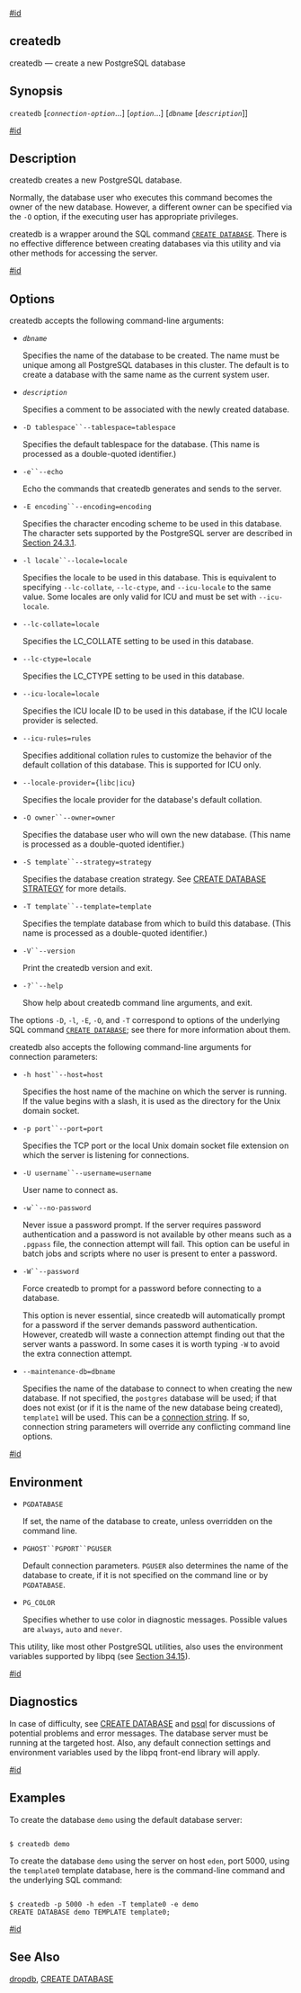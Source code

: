 [#id](#APP-CREATEDB)

## createdb

createdb — create a new PostgreSQL database

## Synopsis

`createdb` \[*`connection-option`*...] \[*`option`*...] \[*`dbname`* \[*`description`*]]

[#id](#R1-APP-CREATEDB-1)

## Description

createdb creates a new PostgreSQL database.

Normally, the database user who executes this command becomes the owner of the new database. However, a different owner can be specified via the `-O` option, if the executing user has appropriate privileges.

createdb is a wrapper around the SQL command [`CREATE DATABASE`](sql-createdatabase). There is no effective difference between creating databases via this utility and via other methods for accessing the server.

[#id](#id-1.9.4.4.6)

## Options

createdb accepts the following command-line arguments:

* *`dbname`*

  Specifies the name of the database to be created. The name must be unique among all PostgreSQL databases in this cluster. The default is to create a database with the same name as the current system user.

* *`description`*

  Specifies a comment to be associated with the newly created database.

* `-D tablespace``--tablespace=tablespace`

  Specifies the default tablespace for the database. (This name is processed as a double-quoted identifier.)

* `-e``--echo`

  Echo the commands that createdb generates and sends to the server.

* `-E encoding``--encoding=encoding`

  Specifies the character encoding scheme to be used in this database. The character sets supported by the PostgreSQL server are described in [Section 24.3.1](multibyte#MULTIBYTE-CHARSET-SUPPORTED).

* `-l locale``--locale=locale`

  Specifies the locale to be used in this database. This is equivalent to specifying `--lc-collate`, `--lc-ctype`, and `--icu-locale` to the same value. Some locales are only valid for ICU and must be set with `--icu-locale`.

* `--lc-collate=locale`

  Specifies the LC\_COLLATE setting to be used in this database.

* `--lc-ctype=locale`

  Specifies the LC\_CTYPE setting to be used in this database.

* `--icu-locale=locale`

  Specifies the ICU locale ID to be used in this database, if the ICU locale provider is selected.

* `--icu-rules=rules`

  Specifies additional collation rules to customize the behavior of the default collation of this database. This is supported for ICU only.

* `--locale-provider={libc|icu}`

  Specifies the locale provider for the database's default collation.

* `-O owner``--owner=owner`

  Specifies the database user who will own the new database. (This name is processed as a double-quoted identifier.)

* `-S template``--strategy=strategy`

  Specifies the database creation strategy. See [CREATE DATABASE STRATEGY](sql-createdatabase#CREATE-DATABASE-STRATEGY) for more details.

* `-T template``--template=template`

  Specifies the template database from which to build this database. (This name is processed as a double-quoted identifier.)

* `-V``--version`

  Print the createdb version and exit.

* `-?``--help`

  Show help about createdb command line arguments, and exit.

The options `-D`, `-l`, `-E`, `-O`, and `-T` correspond to options of the underlying SQL command [`CREATE DATABASE`](sql-createdatabase); see there for more information about them.

createdb also accepts the following command-line arguments for connection parameters:

* `-h host``--host=host`

  Specifies the host name of the machine on which the server is running. If the value begins with a slash, it is used as the directory for the Unix domain socket.

* `-p port``--port=port`

  Specifies the TCP port or the local Unix domain socket file extension on which the server is listening for connections.

* `-U username``--username=username`

  User name to connect as.

* `-w``--no-password`

  Never issue a password prompt. If the server requires password authentication and a password is not available by other means such as a `.pgpass` file, the connection attempt will fail. This option can be useful in batch jobs and scripts where no user is present to enter a password.

* `-W``--password`

  Force createdb to prompt for a password before connecting to a database.

  This option is never essential, since createdb will automatically prompt for a password if the server demands password authentication. However, createdb will waste a connection attempt finding out that the server wants a password. In some cases it is worth typing `-W` to avoid the extra connection attempt.

* `--maintenance-db=dbname`

  Specifies the name of the database to connect to when creating the new database. If not specified, the `postgres` database will be used; if that does not exist (or if it is the name of the new database being created), `template1` will be used. This can be a [connection string](libpq-connect#LIBPQ-CONNSTRING). If so, connection string parameters will override any conflicting command line options.

[#id](#id-1.9.4.4.7)

## Environment

* `PGDATABASE`

  If set, the name of the database to create, unless overridden on the command line.

* `PGHOST``PGPORT``PGUSER`

  Default connection parameters. `PGUSER` also determines the name of the database to create, if it is not specified on the command line or by `PGDATABASE`.

* `PG_COLOR`

  Specifies whether to use color in diagnostic messages. Possible values are `always`, `auto` and `never`.

This utility, like most other PostgreSQL utilities, also uses the environment variables supported by libpq (see [Section 34.15](libpq-envars)).

[#id](#id-1.9.4.4.8)

## Diagnostics

In case of difficulty, see [CREATE DATABASE](sql-createdatabase) and [psql](app-psql) for discussions of potential problems and error messages. The database server must be running at the targeted host. Also, any default connection settings and environment variables used by the libpq front-end library will apply.

[#id](#id-1.9.4.4.9)

## Examples

To create the database `demo` using the default database server:

```

$ createdb demo
```

To create the database `demo` using the server on host `eden`, port 5000, using the `template0` template database, here is the command-line command and the underlying SQL command:

```

$ createdb -p 5000 -h eden -T template0 -e demo
CREATE DATABASE demo TEMPLATE template0;
```

[#id](#id-1.9.4.4.10)

## See Also

[dropdb](app-dropdb), [CREATE DATABASE](sql-createdatabase)